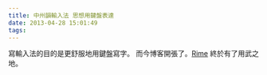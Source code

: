 ```yaml
---
title: 中州韻輸入法 思想用鍵盤表達
date: 2013-04-28 15:01:49
tags:
---
```


寫輸入法的目的是更舒服地用鍵盤寫字。
而今博客開張了。[Rime](https://rime.im) 終於有了用武之地。
